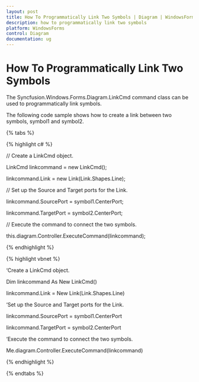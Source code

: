 ```yaml
---
layout: post
title: How To Programmatically Link Two Symbols | Diagram | WindowsForms | Syncfusion
description: how to programmatically link two symbols
platform: WindowsForms
control: Diagram
documentation: ug
---
```


# How To Programmatically Link Two Symbols

The Syncfusion.Windows.Forms.Diagram.LinkCmd command class can be used to programmatically link symbols. 

The following code sample shows how to create a link between two symbols, symbol1 and symbol2.

{% tabs %}

{% highlight c# %}

// Create a LinkCmd object.

LinkCmd linkcommand = new LinkCmd();

linkcommand.Link = new Link(Link.Shapes.Line);

// Set up the Source and Target ports for the Link.

linkcommand.SourcePort = symbol1.CenterPort;

linkcommand.TargetPort = symbol2.CenterPort;

// Execute the command to connect the two symbols.

this.diagram.Controller.ExecuteCommand(linkcommand);

{% endhighlight %}

{% highlight vbnet %}

‘Create a LinkCmd object.

Dim linkcommand As New LinkCmd()

linkcommand.Link = New Link(Link.Shapes.Line)

‘Set up the Source and Target ports for the Link.

linkcommand.SourcePort = symbol1.CenterPort

linkcommand.TargetPort = symbol2.CenterPort

‘Execute the command to connect the two symbols.

Me.diagram.Controller.ExecuteCommand(linkcommand)

{% endhighlight %}

{% endtabs %}

